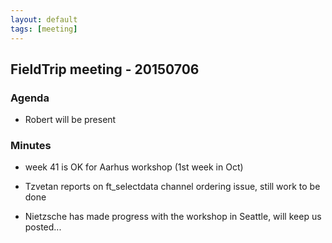 ```yaml
---
layout: default
tags: [meeting]
---
```


## FieldTrip meeting - 20150706

### Agenda

*  Robert will be present

### Minutes

*  week 41 is OK for Aarhus workshop (1st week in Oct)

*  Tzvetan reports on ft_selectdata channel ordering issue, still work to be done

*  Nietzsche has made progress with the workshop in Seattle, will keep us posted...

